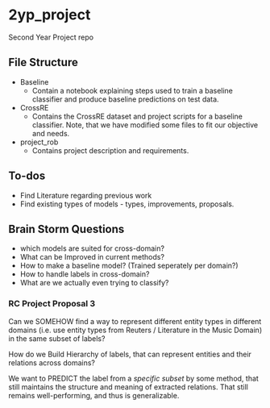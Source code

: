 # 2yp_project
Second Year Project repo

## File Structure
- Baseline
    - Contain a notebook explaining steps used to train a baseline classifier and produce baseline predictions on test data.
- CrossRE
    - Contains the CrossRE dataset and project scripts for a baseline classifier. Note, that we have modified some files to fit our objective and needs.
- project_rob
    - Contains project description and requirements.

## To-dos
- Find Literature regarding previous work
- Find existing types of models - types, improvements, proposals.

## Brain Storm Questions
 - which models are suited for cross-domain? 
 - What can be Improved in current methods?
 - How to make a baseline model? (Trained seperately per domain?)
 - How to handle labels in cross-domain?
 - What are we actually even trying to classify?

### RC Project Proposal 3
Can we SOMEHOW find a way to represent different entity types in different domains (i.e. use entity types from Reuters / Literature in the Music Domain) in the same subset of labels? 

How do we Build Hierarchy of labels, that can represent entities and their relations across domains? 

We want to PREDICT the label from a *specific subset* by some method, that still maintains the structure and meaning of extracted relations. That still remains well-performing, and thus is generalizable.